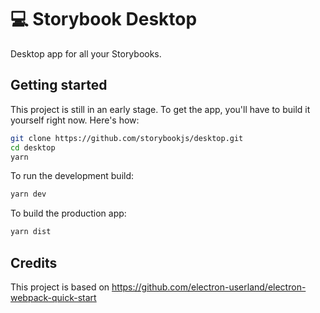 # 💻 Storybook Desktop

Desktop app for all your Storybooks.

## Getting started

This project is still in an early stage. To get the app, you'll have to build it yourself right now. Here's how:

```sh
git clone https://github.com/storybookjs/desktop.git
cd desktop
yarn
```

To run the development build:

```sh
yarn dev
```

To build the production app:

```sh
yarn dist
```

## Credits

This project is based on https://github.com/electron-userland/electron-webpack-quick-start
